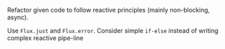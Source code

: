 Refactor given code to follow reactive principles (mainly non-blocking, async).
   
<div class="hint">
  Use <code>Flux.just</code> and <code>Flux.error</code>.
  Consider simple <code>if-else</code> instead of writing complex reactive pipe-line
</div>